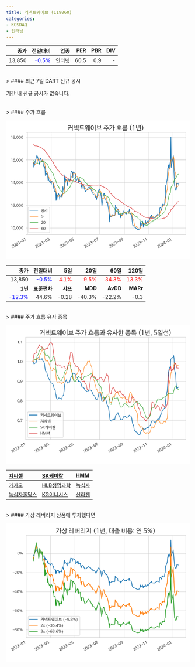 ```yaml
---
title: 커넥트웨이브 (119860)
categories:
- KOSDAQ
- 인터넷
---
```


|**종가**|**전일대비**|**업종**|**PER**|**PBR**|**DIV**|
|-------:|-----------:|-------:|------:|------:|------:|
|13,850|<span style="color: blue">-0.5%</span>|인터넷|60.5|0.9|-|

<!-- more -->

<br>
> #### 최근 7일 DART 신규 공시<a id="dart"></a>

기간 내 신규 공시가 없습니다.

<br>
> #### 주가 흐름<a id="price"></a>

![119860](/assets/images/stock/119860.png)

|**종가**|**전일대비**|**5일**|**20일**|**60일**|**120일**|
|-------:|-----------:|------:|-------:|-------:|--------:|
| 13,850 | <span style="color: blue">-0.5%</span> | <span style="color: red">4.1%</span> | <span style="color: red">9.5%</span> | <span style="color: red">34.3%</span> | <span style="color: red">13.3%</span> |
|**1년**|**표준편차**|**샤프**|**MDD**|**AvDD**|**MARr**|
| <span style="color: blue">-12.3%</span> | 44.6% | -0.28 | -40.3% | -22.2% | -0.3 |

<br>
> #### 주가 흐름 유사 종목<a id="corr"></a>

![119860](/assets/images/stock/119860_corr.png)

| [지씨셀](/144510/) | [SK케미칼](/285130/) | [HMM](/011200/) |
|:---------------------------------------|:---------------------------------------|:---------------------------------------|
| [카카오](/035720/) | [HLB생명과학](/067630/) | [녹십자](/006280/) |
| [녹십자홀딩스](/005250/) | [KG이니시스](/035600/) | [신라젠](/215600/) |

<br>
> #### 가상 레버리지 상품에 투자했다면<a id="2x"></a>

![119860](/assets/images/stock/119860_2x.png)

[^corr]: 상관계수를 이용하여 분석하였습니다.
